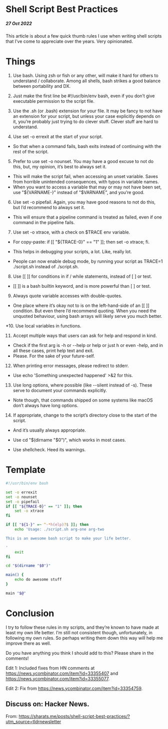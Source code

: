 # Shell Script Best Practices
##### 27 Oct 2022

This article is about a few quick thumb rules I use when writing shell scripts that I’ve come to appreciate over the years. Very opinionated.

# Things

1. Use bash. Using zsh or fish or any other, will make it hard for others to understand / collaborate. Among all shells, bash strikes a good balance between portability and DX.

2. Just make the first line be #!/usr/bin/env bash, even if you don’t give executable permission to the script file.

3. Use the .sh (or .bash) extension for your file. It may be fancy to not have an extension for your script, but unless your case explicitly depends on it, you’re probably just trying to do clever stuff. Clever stuff are hard to understand.

4. Use set -o errexit at the start of your script.

* So that when a command fails, bash exits instead of continuing with the rest of the script.

5. Prefer to use set -o nounset. You may have a good excuse to not do this, but, my opinion, it’s best to always set it.

* This will make the script fail, when accessing an unset variable. Saves from horrible unintended consequences, with typos in variable names.
* When you want to access a variable that may or may not have been set, use "${VARNAME-}" instead of "$VARNAME", and you’re good.

6. Use set -o pipefail. Again, you may have good reasons to not do this, but I’d recommend to always set it.

* This will ensure that a pipeline command is treated as failed, even if one command in the pipeline fails.

7. Use set -o xtrace, with a check on $TRACE env variable.

* For copy-paste: if [[ "${TRACE-0}" == "1" ]]; then set -o xtrace; fi.

* This helps in debugging your scripts, a lot. Like, really lot.

* People can now enable debug mode, by running your script as TRACE=1 ./script.sh instead of ./script.sh.

8. Use [[ ]] for conditions in if / while statements, instead of [ ] or test.

* [[ ]] is a bash builtin keyword, and is more powerful than [ ] or test.

9. Always quote variable accesses with double-quotes.

* One place where it’s okay not to is on the left-hand-side of an [[ ]] condition. But even there I’d recommend quoting.
When you need the unquoted behaviour, using bash arrays will likely serve you much better.

*10. Use local variables in functions.

11. Accept multiple ways that users can ask for help and respond in kind.

* Check if the first arg is -h or --help or help or just h or even -help, and in all these cases, print help text and exit.
* Please. For the sake of your future-self.

12. When printing error messages, please redirect to stderr.

* Use echo 'Something unexpected happened' >&2 for this.

13. Use long options, where possible (like --silent instead of -s). These serve to document your commands explicitly.

* Note though, that commands shipped on some systems like macOS don’t always have long options.

14. If appropriate, change to the script’s directory close to the start of the script.

* And it’s usually always appropriate.
* Use cd "$(dirname "$0")", which works in most cases.

* Use shellcheck. Heed its warnings.

# Template

```bash
#!/usr/bin/env bash

set -o errexit
set -o nounset
set -o pipefail
if [[ "${TRACE-0}" == "1" ]]; then
    set -o xtrace
fi

if [[ "${1-}" =~ ^-*h(elp)?$ ]]; then
    echo 'Usage: ./script.sh arg-one arg-two

This is an awesome bash script to make your life better.

'
    exit
fi

cd "$(dirname "$0")"

main() {
    echo do awesome stuff
}

main "$@"
```

# Conclusion

I try to follow these rules in my scripts, and they’re known to have made at least my own life better. I’m still not consistent though, unfortunately, in following my own rules. So perhaps writing them down this way will help me improve there as well.

Do you have anything you think I should add to this? Please share in the comments!

Edit 1: Included fixes from HN comments at https://news.ycombinator.com/item?id=33355407 and https://news.ycombinator.com/item?id=33355077.

Edit 2: Fix from https://news.ycombinator.com/item?id=33354759.

Discuss on: Hacker News.
---
From: https://sharats.me/posts/shell-script-best-practices/?utm_source=tldrnewsletter

